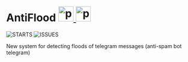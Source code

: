 # AntiFlood <a href="https://www.php.net" target="_blank"> <img src="https://www.php.net/images/logos/php-logo.svg" alt="php" width="40" height="40"/> </a> <a href="https://telegram.com" target="_blank"> <img src="https://img.icons8.com/ios/452/telegram-app.png" alt="php" width="40" height="40"/> </a>

![STARTS](https://img.shields.io/github/stars/NimayeAzad/AntiFlood?style=for-the-badge)
![ISSUES](https://img.shields.io/github/issues/NimayeAzad/AntiFlood?style=for-the-badge)

New system for detecting floods of telegram messages (anti-spam bot telegram)
